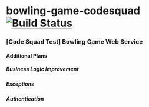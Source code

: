 # bowling-game-codesquad [![Build Status](https://travis-ci.org/brainbackdoor/bowling-game-codesquad.svg)](https://travis-ci.org/brainbackdoor/bowling-game-codesquad)


### [Code Squad Test] Bowling Game Web Service

#### Additional Plans

##### Business Logic Improvement

##### Exceptions

##### Authentication 


